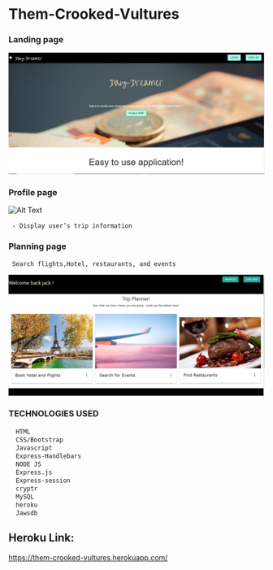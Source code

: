   # Them-Crooked-Vultures

### Landing page
    
   ![Alt Text](https://github.com/etabdi/Them-crooked-vultures/blob/master/public/img/main.PNG)
   
### Profile page

![Alt Text](https://coding-bootcamp-fsf-prework.readthedocs-hosted.com/en/latest/modules/chapter4/)
   
     - Display user’s trip information
 ### Planning page 
 
     Search flights,Hotel, restaurants, and events 
     
     
  ![Alt Text](https://github.com/etabdi/Them-crooked-vultures/blob/master/public/img/profile.PNG)




 ### TECHNOLOGIES USED

      HTML
      CSS/Bootstrap
      Javascript
      Express-Handlebars
      NODE JS   
      Express.js
      Express-session
      cryptr 
      MySQL 
      heroku
      Jawsdb      
    
## Heroku Link:
https://them-crooked-vultures.herokuapp.com/

